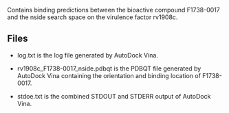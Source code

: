 Contains binding predictions between the bioactive compound F1738-0017 and the nside search space on the virulence factor rv1908c.

## Files

- log.txt is the log file generated by AutoDock Vina.

- rv1908c_F1738-0017_nside.pdbqt is the PDBQT file generated by AutoDock Vina containing the orientation and binding location of F1738-0017.

- stdoe.txt is the combined STDOUT and STDERR output of AutoDock Vina.

